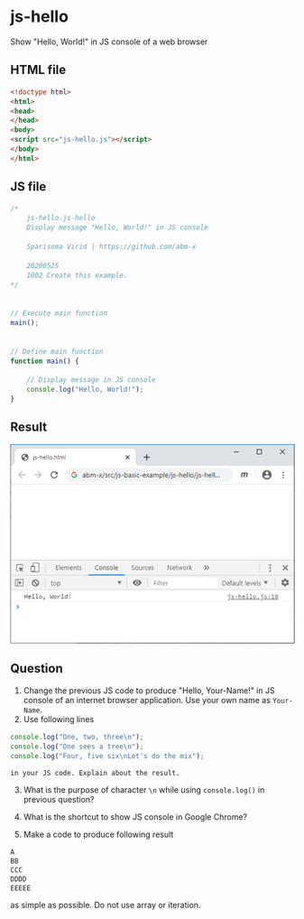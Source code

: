 # js-hello
Show "Hello, World!" in JS console of a web browser

## HTML file
```html
<!doctype html>
<html>
<head>
</head>
<body>
<script src="js-hello.js"></script>
</body>
</html>
```

## JS file
```javascript
/*
	js-hello.js-hello
	Display message "Hello, World!" in JS console
	
	Sparisoma Virid | https://github.com/abm-x
	
	20200525
	1002 Create this example.
*/


// Execute main function
main();


// Define main function
function main() {
	
	// Display message in JS console
	console.log("Hello, World!");
}
```

## Result
![](js-hello.png)

## Question
1. Change the previous JS code to produce "Hello, Your-Name!" in JS console of an internet browser application. Use your own name as `Your-Name`.
2. Use following lines
```javascript
console.log("One, two, three\n");
console.log("One sees a tree\n");
console.log("Four, five six\nLet's do the mix");
```
	in your JS code. Explain about the result.

3. What is the purpose of character `\n` while using `console.log()` in previous question?

4. What is the shortcut to show JS console in Google Chrome?

5. Make a code to produce following result
```
A
BB
CCC
DDDD
EEEEE
```
as simple as possible. Do not use array or iteration.